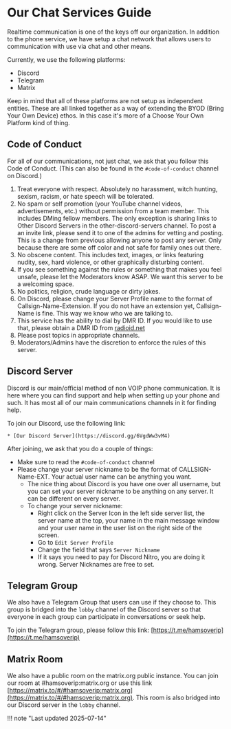 # Our Chat Services Guide

Realtime communication is one of the keys off our organization. In addition to the phone service, we have setup a chat network that allows users to communication with use via chat and other means.

Currently, we use the following platforms:

* Discord
* Telegram
* Matrix

Keep in mind that all of these platforms are not setup as independent entities. These are all linked together as a way of extending the BYOD (Bring Your Own Device) ethos. In this case it's more of a Choose Your Own Platform kind of thing.

## Code of Conduct

For all of our communications, not just chat, we ask that you follow this Code of Conduct. (This can also be found in the `#code-of-conduct` channel on Discord.)

1. Treat everyone with respect. Absolutely no harassment, witch hunting, sexism, racism, or hate speech will be tolerated.
2. No spam or self promotion (your YouTube channel videos, advertisements, etc.) without permission from a team member. This includes DMing fellow members. The only exception is sharing links to Other Discord Servers in the other-discord-servers channel. To post a an invite link, please send it to one of the admins for vetting and posting. This is a change from previous allowing anyone to post any server. Only because there are some off color and not safe for family ones out there.
3. No obscene content. This includes text, images, or links featuring nudity, sex, hard violence, or other graphically disturbing content. 
4. If you see something against the rules or something that makes you feel unsafe, please let the Moderators know ASAP. We want this server to be a welcoming space.
5. No politics, religion, crude language or dirty jokes.
6. On Discord, please change your Server Profile name to the format of Callsign-Name-Extension. If you do not have an extension yet, Callsign-Name is fine. This way we know who we are talking to.
7. This service has the ability to dial by DMR ID. If you would like to use that, please obtain a DMR ID from [radioid.net](https://radioid.net/)
8. Please post topics in appropriate channels.
9. Moderators/Admins have the discretion to enforce the rules of this server.

## Discord Server

Discord is our main/official method of non VOIP phone communication. It is here where you can find support and help when setting up your phone and such. It has most all of our main communications channels in it for finding help.

To join our Discord, use the following link:

    * [Our Discord Server](https://discord.gg/6VgdWw3vM4)

After joining, we ask that you do a couple of things:

* Make sure to read the `#code-of-conduct` channel
* Please change your server nickname to be the format of CALLSIGN-Name-EXT. Your actual user name can be anything you want.
    * The nice thing about Discord is you have one over all username, but you can set your server nickname to be anything on any server. It can be different on every server.
    * To change your server nickname:
        * Right click on the Server Icon in the left side server list, the server name at the top, your name in the main message window and your user name in the user list on the right side of the screen.
        * Go to `Edit Server Profile`
        * Change the field that says `Server Nickname`
        * If it says you need to pay for Discord Nitro, you are doing it wrong. Server Nicknames are free to set.

## Telegram Group

We also have a Telegram Group that users can use if they choose to. This group is bridged into the `lobby` channel of the Discord server so that everyone in each group can participate in conversations or seek help.

To join the Telegram group, please follow this link: [https://t.me/hamsoverip](https://t.me/hamsoverip)

## Matrix Room

We also have a public room on the matrix.org public instance. You can join our room at #hamsoverip:matrix.org or use this link [https://matrix.to/#/#hamsoverip:matrix.org](https://matrix.to/#/#hamsoverip:matrix.org). This room is also bridged into our Discord server in the `lobby` channel.

!!! note "Last updated 2025-07-14"
